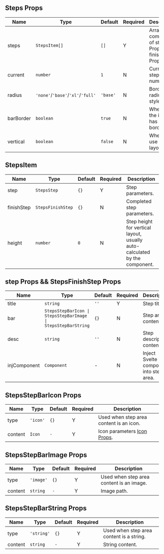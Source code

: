 ## Steps Props

| Name      | Type                              | Default  | Required | Description                                       |
| --------- | --------------------------------- | -------- | -------- | ------------------------------------------------- |
| steps     | `StepsItem[]`                     | `[]`     | Y        | Array composed of step Props or finishStep Props. |
| current   | `number`                          | `1`      | N        | Current step number.                              |
| radius    | `'none'`/`'base'`/`'xl'`/`'full'` | `'base'` | N        | Border radius style.                              |
| barBorder | `boolean`                         | `true`   | N        | Whether the icon has a border.                    |
| vertical  | `boolean`                         | `false`  | N        | Whether to use vertical layout.                   |

## StepsItem

| Name       | Type              | Default | Required | Description                                                                |
| ---------- | ----------------- | ------- | -------- | -------------------------------------------------------------------------- |
| step       | `StepsStep`       | `{}`    | Y        | Step parameters.                                                           |
| finishStep | `StepsFinishStep` | `{}`    | N        | Completed step parameters.                                                 |
| height     | `number`          | `0`     | N        | Step height for vertical layout, usually auto-calculated by the component. |

## step Props && StepsFinishStep Props

| Name         | Type                                                          | Default | Required | Description                             |
| ------------ | ------------------------------------------------------------- | ------- | -------- | --------------------------------------- |
| title        | `string`                                                      | `''`    | Y        | Step title.                             |
| bar          | `StepsStepBarIcon \| StepsStepBarImage \| StepsStepBarString` | `{}`    | N        | Step area content.                      |
| desc         | `string`                                                      | `''`    | N        | Step description content.               |
| injComponent | `Component`                                                   | -       | N        | Inject Svelte component into step area. |

## StepsStepBarIcon Props

| Name    | Type     | Default | Required | Description                                                                    |
| ------- | -------- | ------- | -------- | ------------------------------------------------------------------------------ |
| type    | `'icon'` | `{}`    | Y        | Used when step area content is an icon.                                        |
| content | `Icon`   | `-`     | Y        | Icon parameters [Icon Props](https://stdf.design/#/components?nav=icon&tab=1). |

## StepsStepBarImage Props

| Name    | Type      | Default | Required | Description                              |
| ------- | --------- | ------- | -------- | ---------------------------------------- |
| type    | `'image'` | `{}`    | Y        | Used when step area content is an image. |
| content | `string`  | `-`     | Y        | Image path.                              |

## StepsStepBarString Props

| Name    | Type       | Default | Required | Description                              |
| ------- | ---------- | ------- | -------- | ---------------------------------------- |
| type    | `'string'` | `{}`    | Y        | Used when step area content is a string. |
| content | `string`   | `-`     | Y        | String content.                          |

